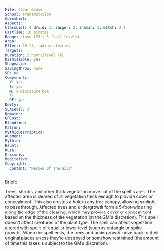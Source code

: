 ```yaml
---
File: Clear Grove
School: transmutation
Subschool: 
Aspects: 
ClassList: { druid: 3, ranger: 2, shaman: 3, witch: 3 }
CastTime: 10 minutes
Range: close (25 + 5 ft./2 levels)
Area: 
Effect: 20-ft.-radius clearing
Targets: 
Duration: 2 hours/level (D)
Dismissible: yes
Shapeable: 
SavingThrow: none
SR: no
Components:
  V: yes
  S: yes
  M: a miniature hoe
  F: 
  DF: yes
Deity: 
SLALevel: 3
Domains: 
GPCost: 
Bloodline: 
Patron: 
MythicDescription: 
Augment: 
Mythic: 
Haunt: 
Ruse: 
Draconic: 
Meditative: 
Copyright:
  Content: "Heroes Of The Wild"
---
```

Brief:: 

Trees, shrubs, and other thick vegetation move out of the spell's area. The affected area is cleared of all vegetation thick enough to provide cover or concealment. This also creates a hole in any tree canopy, allowing sunlight to pass through. Affected trees and undergrowth form a 5-foot-wide ring along the edge of the clearing, which may provide cover or concealment based on the thickness of the vegetation (at the GM's discretion).  This spell doesn't affect creatures of the plant type. The spell can affect vegetation altered with spells of equal or lower level (such as entangle or spike growth). When the spell ends, the trees and undergrowth move back to their original places unless they're destroyed or somehow restrained (the amount of time this takes is subject to the GM's discretion).
